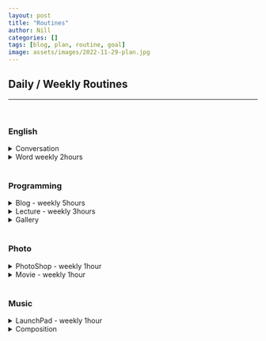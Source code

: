 ```yaml
---
layout: post
title: "Routines"
author: Nill
categories: []
tags: [blog, plan, routine, goal]
image: assets/images/2022-11-29-plan.jpg
---
```


## Daily / Weekly Routines  

---

<br/>


### English  

  <details>
  <summary> Conversation </summary>
  <ul>
    <li> Yanadoo - daily 1 lecture </li>
    <li> Movie weekly 2hours (with Drama and Youtube)</li>
  - About Time
  - Inception
    <li> Drama weekly 2hours (with Movie and Youtube)</li>
  - Big Bang Theory
  - Sherlock Holmes
  <li> Youtube weekly 2hours (with Movie and Drama)</li>
  - British Man
  <li> Pop Song </li>
  <li> Class - somoim </li>
  </ul>
 </details>
 <details>
  <summary> Word weekly 2hours</summary>
  <ul>
    <li> Yanadoo </li>
    <li> Sentence </li>
  - Personal organized sentence
  </ul>
 </details>

<br/>

### Programming

  <details>
  <summary> Blog - weekly 5hours</summary>
  <ul>
    <li> Data Visualization </li>
    <li> Ethics </li>
  </ul>
  </details>
  <details>
  <summary> Lecture - weekly 3hours </summary>
  <ul>
    <li> Node </li>
    <li> React </li>
    <li> AWS </li>
    <li> Algorithm </li>
    <li> 3D JS </li>
    <li> Typescript </li>
  </ul>
  </details>
  <details>
  <summary> Gallery </summary>
  </details>

<br/>

### Photo

  <details>
  <summary> PhotoShop - weekly 1hour </summary>
  </details>
  <details>
  <summary> Movie - weekly 1hour </summary>
  </details>

<br/>

### Music

  <details>
  <summary> LaunchPad - weekly 1hour </summary>
  </details>
  <details>
  <summary> Composition </summary>
  </details>

